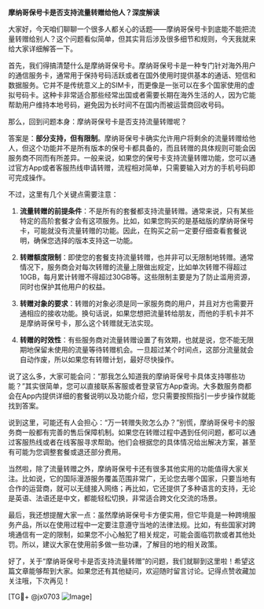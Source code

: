 **摩纳哥保号卡是否支持流量转赠给他人？深度解读**

大家好，今天咱们聊聊一个很多人都关心的话题——摩纳哥保号卡到底能不能把流量转赠给别人？这个问题看似简单，但其实背后涉及很多细节和规则，今天我就来给大家详细解答一下。

首先，我们得搞清楚什么是摩纳哥保号卡。摩纳哥保号卡是一种专门针对海外用户的通信服务卡，通常用于保持号码活跃或者在国外使用时提供基本的通话、短信和数据服务。它并不是传统意义上的SIM卡，而更像是一张可以在多个国家使用的虚拟号码卡。这种卡非常适合那些经常出国或者需要长期在海外生活的人，因为它能帮助用户维持本地号码，避免因为长时间不在国内而被运营商回收号码。

那么，回到问题本身：摩纳哥保号卡是否支持流量转赠呢？

答案是：**部分支持，但有限制**。摩纳哥保号卡确实允许用户将剩余的流量转赠给他人，但这个功能并不是所有版本的保号卡都具备的，而且转赠的具体规则可能会因服务商不同而有所差异。一般来说，如果您的保号卡支持流量转赠功能，您可以通过官方App或者客服热线申请转赠，流程相对简单，只需要输入对方的手机号码即可完成操作。

不过，这里有几个关键点需要注意：

1. **流量转赠的前提条件**：不是所有的套餐都支持流量转赠。通常来说，只有某些特定的高阶套餐才会有这项服务。比如，如果您购买的是基础版的摩纳哥保号卡，可能就没有流量转赠的功能。因此，在购买之前一定要仔细查看套餐说明，确保您选择的版本支持这一功能。

2. **转赠额度限制**：即使您的套餐支持流量转赠，也并非可以无限制地转赠。通常情况下，服务商会对每次转赠的流量上限做出规定，比如单次转赠不得超过10GB，每月累计转赠不得超过30GB等。这些限制主要是为了防止滥用资源，同时也保护其他用户的权益。

3. **转赠对象的要求**：转赠的对象必须是同一家服务商的用户，并且对方也需要开通相应的接收功能。换句话说，如果您想把流量转给朋友，而他的手机卡并不是摩纳哥保号卡，那么这个转赠就无法实现。

4. **转赠的时效性**：有些服务商对流量转赠设置了有效期，也就是说，您不能无限期地保留未使用的流量等待转赠机会。一旦超过某个时间点，这部分流量就会自动作废，所以如果您有转赠计划，最好尽快操作。

说了这么多，大家可能会问：“那我怎么知道我的摩纳哥保号卡具体支持哪些功能？”其实很简单，您可以直接联系客服或者登录官方App查询。大多数服务商都会在App内提供详细的套餐说明以及功能介绍，您只需要按照指引一步步操作就能找到答案。

说到这里，可能还有人会担心：“万一转赠失败怎么办？”别慌，摩纳哥保号卡的服务商一般都有完善的售后保障机制。如果您在转赠过程中遇到任何问题，都可以通过客服热线或者在线客服寻求帮助。他们会根据您的具体情况给出解决方案，甚至有可能为您调整套餐或退还部分费用。

当然啦，除了流量转赠之外，摩纳哥保号卡还有很多其他实用的功能值得大家关注。比如说，它的国际漫游服务覆盖范围非常广，无论您去哪个国家，只要当地有合作的运营商，就可以无缝接入网络；再比如，它还提供了多种语言的支持，无论是英语、法语还是中文，都能轻松切换，非常适合跨文化交流的场景。

最后，我还想提醒大家一点：虽然摩纳哥保号卡方便实用，但它毕竟是一种跨境服务产品，所以在使用过程中一定要注意遵守当地的法律法规。比如，有些国家对跨境通信有一定的限制，如果您不小心触犯了相关规定，可能会面临罚款或者其他处罚。所以，建议大家在使用前多做一些功课，了解目的地的相关政策。

好了，关于“摩纳哥保号卡是否支持流量转赠”的问题，我们就聊到这里啦！希望这篇文章能够帮到大家。如果您还有其他疑问，欢迎随时留言讨论。记得点赞收藏加关注哦，下次再见！

[TG💪+ @jx0703 ![Image](https://github.com/user-attachments/assets/dbca1d08-cadb-493c-b0ec-ad6f7a83f270)]